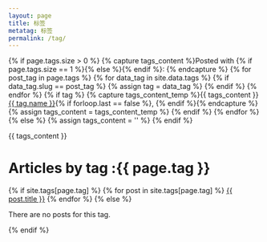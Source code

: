 ```yaml
---
layout: page
title: 标签
metatag: 标签
permalink: /tag/
---
```


{% if page.tags.size > 0 %}
    {% capture tags_content %}Posted with {% if page.tags.size == 1 %}<i class="fa fa-tag"></i>{% else %}<i class="fa fa-tags"></i>{% endif %}: {% endcapture %}
    {% for post_tag in page.tags %}
        {% for data_tag in site.data.tags %}
            {% if data_tag.slug == post_tag %}
                {% assign tag = data_tag %}
            {% endif %}
        {% endfor %}
        {% if tag %}
            {% capture tags_content_temp %}{{ tags_content }}<a href="/blog/tag/{{ tag.slug }}/">{{ tag.name }}</a>{% if forloop.last == false %}, {% endif %}{% endcapture %}
            {% assign tags_content = tags_content_temp %}
        {% endif %}
    {% endfor %}
{% else %}
    {% assign tags_content = '' %}
{% endif %}

<p id="post-meta">{{ tags_content }}</p>

<h1>Articles by tag :{{ page.tag }}</h1>
<div>
    {% if site.tags[page.tag] %}
        {% for post in site.tags[page.tag] %}
            <a href="{{ post.url }}/">{{ post.title }}</a>
        {% endfor %}
    {% else %}
        <p>There are no posts for this tag.</p>
    {% endif %}
</div>
